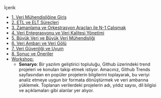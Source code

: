 İçerik
- [1. Veri Mühendisliğine Giriş](./hafta6.1)
- [2. ETL ve ELT Süreçleri](./hafta6.2)
- [3. Zamanlama ve Orkestrasyon Araçları ile N-1 Çalışmak](./hafta6.3)
- [4. Veri Entegrasyonu ve Veri Kalitesi Yönetimi](./hafta6.4)
- [5. Büyük Veri ve Büyük Veri Mühendisliği](./hafta6.5)
- [6. Veri Ambarı ve Veri Gölü](./hafta6.6)
- [7. Veri Güvenliği ve Uyum](./hafta6.7)
- [8. Sonuç ve Öneriler](./hafta6.8)
- [Workshop:](./hafta6.9)
	- **Senaryo**: Bir yazılım geliştirici topluluğu, Github üzerindeki trend projeleri ve konuları takip etmek istiyor. Amacınız, Github Trends sayfasından en popüler projelerin bilgilerini toplayarak, bu veriyi analiz etmeye uygun bir formata dönüştürmek ve veri ambarına yüklemek. Toplanan verilerdeki projelerin adı, yıldız sayısı, dil bilgisi ve açıklamaları gibi alanlar yer alıyor.